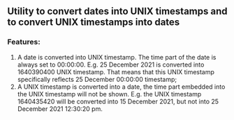 ## Utility to convert dates into UNIX timestamps and to convert UNIX timestamps into dates 

### Features: 
1. A date is converted into UNIX timestamp. The time part of the date is always set to 00:00:00. E.g. 25 December 2021 is converted into 1640390400 UNIX timestamp. That means that this UNIX timestamp specifically reflects 25 December 00:00:00 timestamp;
1. A UNIX timestamp is converted into a date, the time part embedded into the UNIX timestamp will not be shown. E.g. the UNIX timestamp 1640435420 will be converted into 15 December 2021, but not into 25 December 2021 12:30:20 pm. 